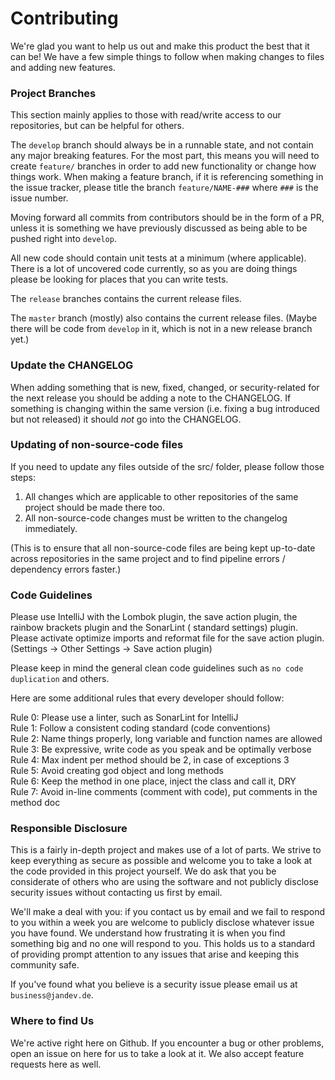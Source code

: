 # Contributing

We're glad you want to help us out and make this product the best that it can be! We have a few simple things to follow
when making changes to files and adding new features.

### Project Branches

This section mainly applies to those with read/write access to our repositories, but can be helpful for others.

The `develop` branch should always be in a runnable state, and not contain any major breaking features. For the most
part, this means you will need to create `feature/` branches in order to add new functionality or change how things
work. When making a feature branch, if it is referencing something in the issue tracker, please title the
branch `feature/NAME-###` where `###` is the issue number.

Moving forward all commits from contributors should be in the form of a PR, unless it is something we have previously
discussed as being able to be pushed right into `develop`.

All new code should contain unit tests at a minimum (where applicable). There is a lot of uncovered code currently, so
as you are doing things please be looking for places that you can write tests.

The `release` branches contains the current release files.

The `master` branch (mostly) also contains the current release files. (Maybe there will be code from `develop` in it,
which is not in a new release branch yet.)

### Update the CHANGELOG

When adding something that is new, fixed, changed, or security-related for the next release you should be adding a note
to the CHANGELOG. If something is changing within the same version (i.e. fixing a bug introduced but not released) it
should _not_ go into the CHANGELOG.

### Updating of non-source-code files

If you need to update any files outside of the src/ folder, please follow those steps:

1. All changes which are applicable to other repositories of the same project should be made there too.
2. All non-source-code changes must be written to the changelog immediately.

(This is to ensure that all non-source-code files are being kept up-to-date across repositories in the same project and
to find pipeline errors / dependency errors faster.)

### Code Guidelines

Please use IntelliJ with the Lombok plugin, the save action plugin, the rainbow brackets plugin and the SonarLint (
standard settings) plugin. Please activate optimize imports and reformat file for the save action plugin. (Settings ->
Other Settings -> Save action plugin)

Please keep in mind the general clean code guidelines such as `no code duplication` and others.

Here are some additional rules that every developer should follow:

Rule 0: Please use a linter, such as SonarLint for IntelliJ  
Rule 1: Follow a consistent coding standard (code conventions)  
Rule 2: Name things properly, long variable and function names are allowed  
Rule 3: Be expressive, write code as you speak and be optimally verbose  
Rule 4: Max indent per method should be 2, in case of exceptions 3  
Rule 5: Avoid creating god object and long methods  
Rule 6: Keep the method in one place, inject the class and call it, DRY  
Rule 7: Avoid in-line comments (comment with code), put comments in the method doc

### Responsible Disclosure

This is a fairly in-depth project and makes use of a lot of parts. We strive to keep everything as secure as possible
and welcome you to take a look at the code provided in this project yourself. We do ask that you be considerate of
others who are using the software and not publicly disclose security issues without contacting us first by email.

We'll make a deal with you: if you contact us by email and we fail to respond to you within a week you are welcome to
publicly disclose whatever issue you have found. We understand how frustrating it is when you find something big and no
one will respond to you. This holds us to a standard of providing prompt attention to any issues that arise and keeping
this community safe.

If you've found what you believe is a security issue please email us at `business@jandev.de`.

### Where to find Us

We're active right here on Github. If you encounter a bug or other problems, open an issue on here for us to take a look
at it. We also accept feature requests here as well.